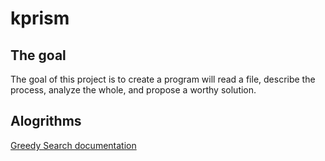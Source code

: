 # kprism

## The goal 
The goal of this project is to create a program will read a file, describe the process, analyze the whole, and propose a worthy solution.

## Alogrithms
[Greedy Search documentation](/Documentation/Algorithms/GreedySearch.MD)